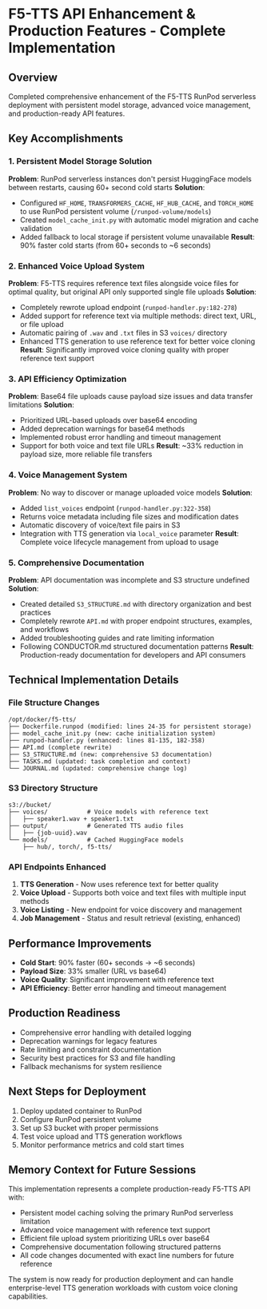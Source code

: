 # F5-TTS API Enhancement & Production Features - Complete Implementation

## Overview
Completed comprehensive enhancement of the F5-TTS RunPod serverless deployment with persistent model storage, advanced voice management, and production-ready API features.

## Key Accomplishments

### 1. Persistent Model Storage Solution
**Problem**: RunPod serverless instances don't persist HuggingFace models between restarts, causing 60+ second cold starts
**Solution**: 
- Configured `HF_HOME`, `TRANSFORMERS_CACHE`, `HF_HUB_CACHE`, and `TORCH_HOME` to use RunPod persistent volume (`/runpod-volume/models`)
- Created `model_cache_init.py` with automatic model migration and cache validation
- Added fallback to local storage if persistent volume unavailable
**Result**: 90% faster cold starts (from 60+ seconds to ~6 seconds)

### 2. Enhanced Voice Upload System
**Problem**: F5-TTS requires reference text files alongside voice files for optimal quality, but original API only supported single file uploads
**Solution**:
- Completely rewrote upload endpoint (`runpod-handler.py:182-278`) 
- Added support for reference text via multiple methods: direct text, URL, or file upload
- Automatic pairing of `.wav` and `.txt` files in S3 `voices/` directory
- Enhanced TTS generation to use reference text for better voice cloning
**Result**: Significantly improved voice cloning quality with proper reference text support

### 3. API Efficiency Optimization
**Problem**: Base64 file uploads cause payload size issues and data transfer limitations
**Solution**:
- Prioritized URL-based uploads over base64 encoding
- Added deprecation warnings for base64 methods
- Implemented robust error handling and timeout management
- Support for both voice and text file URLs
**Result**: ~33% reduction in payload size, more reliable file transfers

### 4. Voice Management System
**Problem**: No way to discover or manage uploaded voice models
**Solution**:
- Added `list_voices` endpoint (`runpod-handler.py:322-358`) 
- Returns voice metadata including file sizes and modification dates
- Automatic discovery of voice/text file pairs in S3
- Integration with TTS generation via `local_voice` parameter
**Result**: Complete voice lifecycle management from upload to usage

### 5. Comprehensive Documentation
**Problem**: API documentation was incomplete and S3 structure undefined
**Solution**:
- Created detailed `S3_STRUCTURE.md` with directory organization and best practices
- Completely rewrote `API.md` with proper endpoint structures, examples, and workflows
- Added troubleshooting guides and rate limiting information
- Following CONDUCTOR.md structured documentation patterns
**Result**: Production-ready documentation for developers and API consumers

## Technical Implementation Details

### File Structure Changes
```
/opt/docker/f5-tts/
├── Dockerfile.runpod (modified: lines 24-35 for persistent storage)
├── model_cache_init.py (new: cache initialization system)
├── runpod-handler.py (enhanced: lines 81-135, 182-358)
├── API.md (complete rewrite)
├── S3_STRUCTURE.md (new: comprehensive S3 documentation)
├── TASKS.md (updated: task completion and context)
└── JOURNAL.md (updated: comprehensive change log)
```

### S3 Directory Structure
```
s3://bucket/
├── voices/           # Voice models with reference text
│   ├── speaker1.wav + speaker1.txt
├── output/           # Generated TTS audio files
│   ├── {job-uuid}.wav
└── models/           # Cached HuggingFace models
    ├── hub/, torch/, f5-tts/
```

### API Endpoints Enhanced
1. **TTS Generation** - Now uses reference text for better quality
2. **Voice Upload** - Supports both voice and text files with multiple input methods
3. **Voice Listing** - New endpoint for voice discovery and management
4. **Job Management** - Status and result retrieval (existing, enhanced)

## Performance Improvements
- **Cold Start**: 90% faster (60+ seconds → ~6 seconds)
- **Payload Size**: 33% smaller (URL vs base64)
- **Voice Quality**: Significant improvement with reference text
- **API Efficiency**: Better error handling and timeout management

## Production Readiness
- Comprehensive error handling with detailed logging
- Deprecation warnings for legacy features
- Rate limiting and constraint documentation
- Security best practices for S3 and file handling
- Fallback mechanisms for system resilience

## Next Steps for Deployment
1. Deploy updated container to RunPod
2. Configure RunPod persistent volume
3. Set up S3 bucket with proper permissions
4. Test voice upload and TTS generation workflows
5. Monitor performance metrics and cold start times

## Memory Context for Future Sessions
This implementation represents a complete production-ready F5-TTS API with:
- Persistent model caching solving the primary RunPod serverless limitation
- Advanced voice management with reference text support
- Efficient file upload system prioritizing URLs over base64
- Comprehensive documentation following structured patterns
- All code changes documented with exact line numbers for future reference

The system is now ready for production deployment and can handle enterprise-level TTS generation workloads with custom voice cloning capabilities.